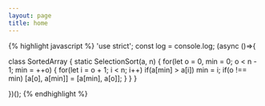 ```yaml
---
layout: page
title: home
---
```


{% highlight javascript %}
'use strict'; const log = console.log; (async ()=>{

class SortedArray {
  static SelectionSort(a, n) {
    for(let o = 0, min = 0; o < n - 1; min = ++o) {
      for(let i = o + 1; i < n; i++)
        if(a[min] > a[i])
          min = i;
      if(o !== min)
        [a[o], a[min]] = [a[min], a[o]];
    }
  }
}

})();
{% endhighlight %}
